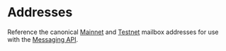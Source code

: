 # Addresses

Reference the canonical [Mainnet](mainnet.md) and [Testnet](testnet.md) mailbox addresses for use with the [Messaging API](../messaging-api/).
